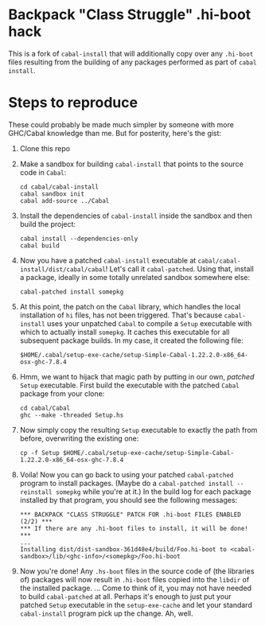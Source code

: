# Backpack "Class Struggle" .hi-boot hack

This is a fork of `cabal-install` that will additionally copy over
any `.hi-boot` files resulting from the building of any packages 
performed as part of `cabal install`.

# Steps to reproduce

These could probably be made much simpler by someone
with more GHC/Cabal knowledge than me. But for posterity,
here's the gist:

1. Clone this repo

1. Make a sandbox for building `cabal-install` that points to the
source code in `Cabal`:

    ```
    cd cabal/cabal-install
    cabal sandbox init
    cabal add-source ../Cabal
    ```

1. Install the dependencies of `cabal-install` inside the sandbox
and then build the project:

    ```
    cabal install --dependencies-only
    cabal build
    ```

1. Now you have a patched `cabal-install` executable at
`cabal/cabal-install/dist/cabal/cabal`! Let's call it `cabal-patched`.
Using that, install a package,
ideally in some totally unrelated sandbox somewhere else:

    ```
    cabal-patched install somepkg
    ```

1. At this point, the patch on the `Cabal` library, which handles the
local installation of `hi` files, has not been triggered. That's because
`cabal-install` uses your unpatched `Cabal` to compile a `Setup` executable
with which to actually install `somepkg`. It caches this executable
for all subsequent package builds. In my case, it created the following
file:

    ```
    $HOME/.cabal/setup-exe-cache/setup-Simple-Cabal-1.22.2.0-x86_64-osx-ghc-7.8.4
    ```

1. Hmm, we want to hijack that magic path by putting in our own, _patched_
`Setup` executable. First build the executable with the patched `Cabal` package
from your clone:

    ```
    cd cabal/Cabal
    ghc --make -threaded Setup.hs
    ```

1. Now simply copy the resulting `Setup` executable to exactly the path from
before, overwriting the existing one:

    ```
    cp -f Setup $HOME/.cabal/setup-exe-cache/setup-Simple-Cabal-1.22.2.0-x86_64-osx-ghc-7.8.4
    ```

1. Voila! Now you can go back to using your patched `cabal-patched` program
to install packages. (Maybe do a `cabal-patched install --reinstall somepkg`
while you're at it.) In the build log for each package installed by that
program, you should see the following messages:

    ```
    *** BACKPACK "CLASS STRUGGLE" PATCH FOR .hi-boot FILES ENABLED (2/2) ***
    *** If there are any .hi-boot files to install, it will be done! ***
    ...
    Installing dist/dist-sandbox-361d48e4/build/Foo.hi-boot to <cabal-sandbox>/lib/<ghc-info>/<somepkg>/Foo.hi-boot
    ```

1. Now you're done! Any `.hs-boot` files in the source code of (the libraries of)
packages will now result in `.hi-boot` files copied into the `libdir` of the
installed package. ... Come to think of it, you may not have needed to build
`cabal-patched` at all. Perhaps it's enough to just put your patched `Setup`
executable in the `setup-exe-cache` and let your standard `cabal-install`
program pick up the change. Ah, well.

